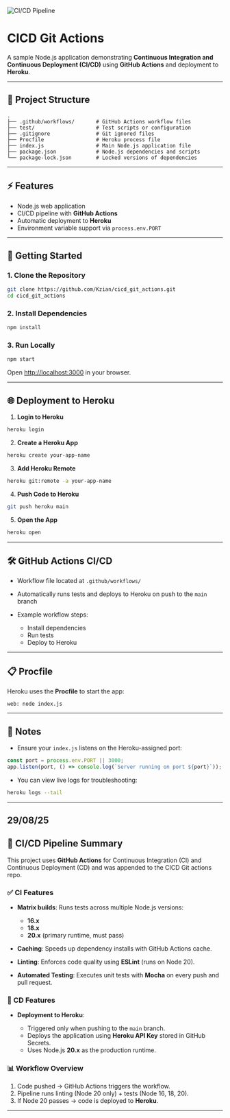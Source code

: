 ![CI/CD Pipeline](https://github.com/Kzian/cicd_git_actions/actions/workflows/ci.yml/badge.svg)


# CICD Git Actions

A sample Node.js application demonstrating **Continuous Integration and Continuous Deployment (CI/CD)** using **GitHub Actions** and deployment to **Heroku**.

---

## 📂 Project Structure

```
.
├── .github/workflows/       # GitHub Actions workflow files
├── test/                    # Test scripts or configuration
├── .gitignore               # Git ignored files
├── Procfile                 # Heroku process file
├── index.js                 # Main Node.js application file
├── package.json             # Node.js dependencies and scripts
└── package-lock.json        # Locked versions of dependencies
```

---

## ⚡ Features

* Node.js web application
* CI/CD pipeline with **GitHub Actions**
* Automatic deployment to **Heroku**
* Environment variable support via `process.env.PORT`

---

## 🚀 Getting Started

### 1. Clone the Repository

```bash
git clone https://github.com/Kzian/cicd_git_actions.git
cd cicd_git_actions
```

### 2. Install Dependencies

```bash
npm install
```

### 3. Run Locally

```bash
npm start
```

Open [http://localhost:3000](http://localhost:3000) in your browser.

---

## 🌐 Deployment to Heroku

1. **Login to Heroku**

```bash
heroku login
```

2. **Create a Heroku App**

```bash
heroku create your-app-name
```

3. **Add Heroku Remote**

```bash
heroku git:remote -a your-app-name
```

4. **Push Code to Heroku**

```bash
git push heroku main
```

5. **Open the App**

```bash
heroku open
```

---

## 🛠️ GitHub Actions CI/CD

* Workflow file located at `.github/workflows/`
* Automatically runs tests and deploys to Heroku on push to the `main` branch
* Example workflow steps:

  * Install dependencies
  * Run tests
  * Deploy to Heroku

---

## 📋 Procfile

Heroku uses the **Procfile** to start the app:

```
web: node index.js
```

---

## 📝 Notes

* Ensure your `index.js` listens on the Heroku-assigned port:

```javascript
const port = process.env.PORT || 3000;
app.listen(port, () => console.log(`Server running on port ${port}`));
```

* You can view live logs for troubleshooting:

```bash
heroku logs --tail
```

---

## 29/08/25

## 🚀 CI/CD Pipeline Summary

This project uses **GitHub Actions** for Continuous Integration (CI) and Continuous Deployment (CD) and was appended to the CICD Git actions repo.

### ✅ CI Features

* **Matrix builds**: Runs tests across multiple Node.js versions:

  * **16.x**
  * **18.x**
  * **20.x** (primary runtime, must pass)
* **Caching**: Speeds up dependency installs with GitHub Actions cache.
* **Linting**: Enforces code quality using **ESLint** (runs on Node 20).
* **Automated Testing**: Executes unit tests with **Mocha** on every push and pull request.

### 🚀 CD Features

* **Deployment to Heroku**:

  * Triggered only when pushing to the `main` branch.
  * Deploys the application using **Heroku API Key** stored in GitHub Secrets.
  * Uses Node.js **20.x** as the production runtime.

### 📊 Workflow Overview

1. Code pushed → GitHub Actions triggers the workflow.
2. Pipeline runs linting (Node 20 only) + tests (Node 16, 18, 20).
3. If Node 20 passes → code is deployed to **Heroku**.

---



